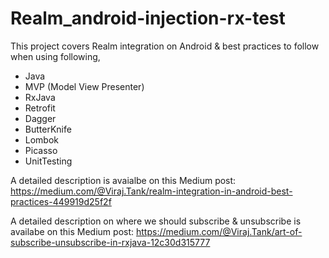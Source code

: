 # Realm_android-injection-rx-test
This project covers Realm integration on Android & best practices to follow when using following,
- Java
- MVP (Model View Presenter)
- RxJava
- Retrofit
- Dagger
- ButterKnife
- Lombok
- Picasso
- UnitTesting

A detailed description is avaialbe on this Medium post:
https://medium.com/@Viraj.Tank/realm-integration-in-android-best-practices-449919d25f2f

A detailed description on where we should subscribe & unsubscribe is availabe on this Medium post:
https://medium.com/@Viraj.Tank/art-of-subscribe-unsubscribe-in-rxjava-12c30d315777
